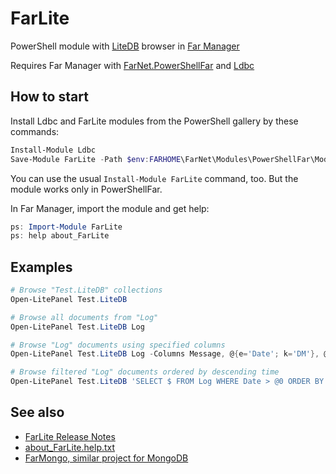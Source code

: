 # FarLite

[LiteDB]: https://www.litedb.org/
[Far Manager]: https://en.wikipedia.org/wiki/Far_Manager
[FarNet.PowerShellFar]: https://github.com/nightroman/FarNet/wiki
[Ldbc]: https://github.com/nightroman/Ldbc

PowerShell module with [LiteDB] browser in [Far Manager]

Requires Far Manager with [FarNet.PowerShellFar] and [Ldbc]

## How to start

Install Ldbc and FarLite modules from the PowerShell gallery by these commands:

```powershell
Install-Module Ldbc
Save-Module FarLite -Path $env:FARHOME\FarNet\Modules\PowerShellFar\Modules
```

You can use the usual `Install-Module FarLite` command, too.
But the module works only in PowerShellFar.

In Far Manager, import the module and get help:

```powershell
ps: Import-Module FarLite
ps: help about_FarLite
```

## Examples

```powershell
# Browse "Test.LiteDB" collections
Open-LitePanel Test.LiteDB

# Browse all documents from "Log"
Open-LitePanel Test.LiteDB Log

# Browse "Log" documents using specified columns
Open-LitePanel Test.LiteDB Log -Columns Message, @{e='Date'; k='DM'}, @{e='Type', w=7}

# Browse filtered "Log" documents ordered by descending time
Open-LitePanel Test.LiteDB 'SELECT $ FROM Log WHERE Date > @0 ORDER BY Date DESC' ([DateTime]::Today)
```

## See also

- [FarLite Release Notes](https://github.com/nightroman/FarLite/blob/master/Release-Notes.md)
- [about_FarLite.help.txt](https://github.com/nightroman/FarLite/blob/master/about_FarLite.help.txt)
- [FarMongo, similar project for MongoDB](https://github.com/nightroman/FarMongo)
